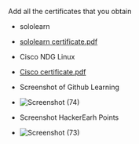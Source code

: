 Add all the certificates that you obtain

 * sololearn
 * [sololearn certificate.pdf](https://github.com/Lakshmihulkoti/M1_ProjectGoal_app/files/8010122/sololearn.certificate.pdf)

 * Cisco NDG Linux   
 * [Cisco certificate.pdf](https://github.com/Lakshmihulkoti/M1_ProjectGoal_app/files/8010124/Cisco.certificate.pdf)

 * Screenshot of Github Learning
 * ![Screenshot (74)](https://user-images.githubusercontent.com/98826329/152686736-1855236f-0127-4c7b-ad9c-c2c0e667ea4d.png)

 * Screenshot HackerEarh Points
 * ![Screenshot (73)](https://user-images.githubusercontent.com/98826329/152686376-d7bf06c5-a0a1-49c2-b26c-3dcc1090f255.png)





